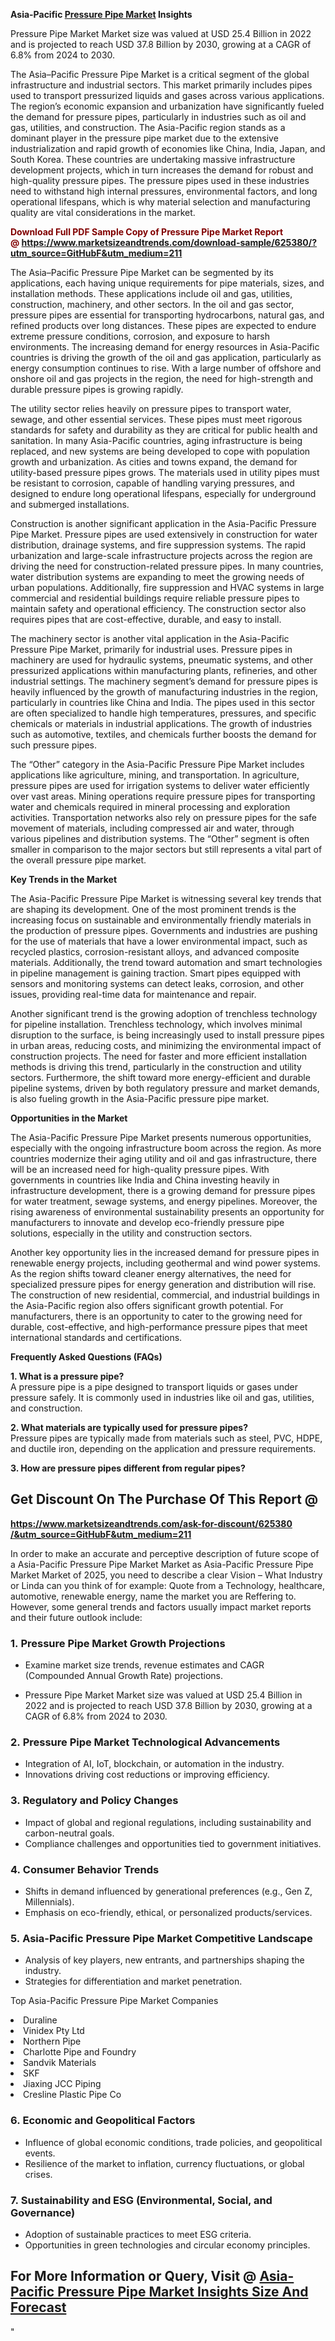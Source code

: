 <p><strong>Asia-Pacific&nbsp;<a href=""https://www.marketsizeandtrends.com/download-sample/625380/&amp;utm_source=GitHubF&amp;utm_medium=211"">Pressure Pipe Market</a> Insights</strong></p><p>Pressure Pipe Market Market size was valued at USD 25.4 Billion in 2022 and is projected to reach USD 37.8 Billion by 2030, growing at a CAGR of 6.8% from 2024 to 2030.</p><p><p>The Asia–Pacific Pressure Pipe Market is a critical segment of the global infrastructure and industrial sectors. This market primarily includes pipes used to transport pressurized liquids and gases across various applications. The region’s economic expansion and urbanization have significantly fueled the demand for pressure pipes, particularly in industries such as oil and gas, utilities, and construction. The Asia-Pacific region stands as a dominant player in the pressure pipe market due to the extensive industrialization and rapid growth of economies like China, India, Japan, and South Korea. These countries are undertaking massive infrastructure development projects, which in turn increases the demand for robust and high-quality pressure pipes. The pressure pipes used in these industries need to withstand high internal pressures, environmental factors, and long operational lifespans, which is why material selection and manufacturing quality are vital considerations in the market. <strong><p><strong><span style="color: #800000;">Download Full PDF Sample Copy of Pressure Pipe Market Report @</span>&nbsp;</strong><a href="https://www.marketsizeandtrends.com/download-sample/625380/?utm_source=GitHubF&amp;utm_medium=211" target="_blank">https://www.marketsizeandtrends.com/download-sample/625380/?utm_source=GitHubF&amp;utm_medium=211</a></p></strong></p><p>The Asia–Pacific Pressure Pipe Market can be segmented by its applications, each having unique requirements for pipe materials, sizes, and installation methods. These applications include oil and gas, utilities, construction, machinery, and other sectors. In the oil and gas sector, pressure pipes are essential for transporting hydrocarbons, natural gas, and refined products over long distances. These pipes are expected to endure extreme pressure conditions, corrosion, and exposure to harsh environments. The increasing demand for energy resources in Asia-Pacific countries is driving the growth of the oil and gas application, particularly as energy consumption continues to rise. With a large number of offshore and onshore oil and gas projects in the region, the need for high-strength and durable pressure pipes is growing rapidly.</p><p>The utility sector relies heavily on pressure pipes to transport water, sewage, and other essential services. These pipes must meet rigorous standards for safety and durability as they are critical for public health and sanitation. In many Asia-Pacific countries, aging infrastructure is being replaced, and new systems are being developed to cope with population growth and urbanization. As cities and towns expand, the demand for utility-based pressure pipes grows. The materials used in utility pipes must be resistant to corrosion, capable of handling varying pressures, and designed to endure long operational lifespans, especially for underground and submerged installations.</p><p>Construction is another significant application in the Asia-Pacific Pressure Pipe Market. Pressure pipes are used extensively in construction for water distribution, drainage systems, and fire suppression systems. The rapid urbanization and large-scale infrastructure projects across the region are driving the need for construction-related pressure pipes. In many countries, water distribution systems are expanding to meet the growing needs of urban populations. Additionally, fire suppression and HVAC systems in large commercial and residential buildings require reliable pressure pipes to maintain safety and operational efficiency. The construction sector also requires pipes that are cost-effective, durable, and easy to install.</p><p>The machinery sector is another vital application in the Asia-Pacific Pressure Pipe Market, primarily for industrial uses. Pressure pipes in machinery are used for hydraulic systems, pneumatic systems, and other pressurized applications within manufacturing plants, refineries, and other industrial settings. The machinery segment’s demand for pressure pipes is heavily influenced by the growth of manufacturing industries in the region, particularly in countries like China and India. The pipes used in this sector are often specialized to handle high temperatures, pressures, and specific chemicals or materials in industrial applications. The growth of industries such as automotive, textiles, and chemicals further boosts the demand for such pressure pipes.</p><p>The “Other” category in the Asia-Pacific Pressure Pipe Market includes applications like agriculture, mining, and transportation. In agriculture, pressure pipes are used for irrigation systems to deliver water efficiently over vast areas. Mining operations require pressure pipes for transporting water and chemicals required in mineral processing and exploration activities. Transportation networks also rely on pressure pipes for the safe movement of materials, including compressed air and water, through various pipelines and distribution systems. The “Other” segment is often smaller in comparison to the major sectors but still represents a vital part of the overall pressure pipe market.</p><p><strong>Key Trends in the Market</strong></p><p>The Asia-Pacific Pressure Pipe Market is witnessing several key trends that are shaping its development. One of the most prominent trends is the increasing focus on sustainable and environmentally friendly materials in the production of pressure pipes. Governments and industries are pushing for the use of materials that have a lower environmental impact, such as recycled plastics, corrosion-resistant alloys, and advanced composite materials. Additionally, the trend toward automation and smart technologies in pipeline management is gaining traction. Smart pipes equipped with sensors and monitoring systems can detect leaks, corrosion, and other issues, providing real-time data for maintenance and repair.</p><p>Another significant trend is the growing adoption of trenchless technology for pipeline installation. Trenchless technology, which involves minimal disruption to the surface, is being increasingly used to install pressure pipes in urban areas, reducing costs, and minimizing the environmental impact of construction projects. The need for faster and more efficient installation methods is driving this trend, particularly in the construction and utility sectors. Furthermore, the shift toward more energy-efficient and durable pipeline systems, driven by both regulatory pressure and market demands, is also fueling growth in the Asia-Pacific pressure pipe market.</p><p><strong>Opportunities in the Market</strong></p><p>The Asia-Pacific Pressure Pipe Market presents numerous opportunities, especially with the ongoing infrastructure boom across the region. As more countries modernize their aging utility and oil and gas infrastructure, there will be an increased need for high-quality pressure pipes. With governments in countries like India and China investing heavily in infrastructure development, there is a growing demand for pressure pipes for water treatment, sewage systems, and energy pipelines. Moreover, the rising awareness of environmental sustainability presents an opportunity for manufacturers to innovate and develop eco-friendly pressure pipe solutions, especially in the utility and construction sectors.</p><p>Another key opportunity lies in the increased demand for pressure pipes in renewable energy projects, including geothermal and wind power systems. As the region shifts toward cleaner energy alternatives, the need for specialized pressure pipes for energy generation and distribution will rise. The construction of new residential, commercial, and industrial buildings in the Asia-Pacific region also offers significant growth potential. For manufacturers, there is an opportunity to cater to the growing need for durable, cost-effective, and high-performance pressure pipes that meet international standards and certifications.</p><p><strong>Frequently Asked Questions (FAQs)</strong></p><p><strong>1. What is a pressure pipe?</strong><br>A pressure pipe is a pipe designed to transport liquids or gases under pressure safely. It is commonly used in industries like oil and gas, utilities, and construction.</p><p><strong>2. What materials are typically used for pressure pipes?</strong><br>Pressure pipes are typically made from materials such as steel, PVC, HDPE, and ductile iron, depending on the application and pressure requirements.</p><p><strong>3. How are pressure pipes different from regular pipes?</strong><br></p><h2><strong>Get Discount On The Purchase Of This Report @&nbsp;</strong></h2><p><strong><a href=""https://www.marketsizeandtrends.com/ask-for-discount/625380/&amp;utm_source=GitHubF&amp;utm_medium=211"" target=""_blank"">https://www.marketsizeandtrends.com/ask-for-discount/625380<br />/&amp;utm_source=GitHubF&amp;utm_medium=211</a></strong></p><p>In order to make an accurate and perceptive description of future scope of a Asia-Pacific&nbsp;Pressure Pipe Market Market as Asia-Pacific&nbsp;Pressure Pipe Market Market of 2025, you need to describe a clear Vision &ndash; What Industry or Linda can you think of for example: Quote from a Technology, healthcare, automotive, renewable energy, name the market you are Reffering to. However, some general trends and factors usually impact market reports and their future outlook include:</p><h3>1.&nbsp;<strong>Pressure Pipe Market Growth Projections</strong></h3><ul><li>Examine market size trends, revenue estimates and CAGR (Compounded Annual Growth Rate) projections.</li><li><p>Pressure Pipe Market Market size was valued at USD 25.4 Billion in 2022 and is projected to reach USD 37.8 Billion by 2030, growing at a CAGR of 6.8% from 2024 to 2030.</p></li></ul><h3>2.&nbsp;<strong>Pressure Pipe Market Technological Advancements</strong></h3><ul><li>Integration of AI, IoT, blockchain, or automation in the industry.</li><li>Innovations driving cost reductions or improving efficiency.</li></ul><h3>3.&nbsp;<strong>Regulatory and Policy Changes</strong></h3><ul><li>Impact of global and regional regulations, including sustainability and carbon-neutral goals.</li><li>Compliance challenges and opportunities tied to government initiatives.</li></ul><h3>4.&nbsp;<strong>Consumer Behavior Trends</strong></h3><ul><li>Shifts in demand influenced by generational preferences (e.g., Gen Z, Millennials).</li><li>Emphasis on eco-friendly, ethical, or personalized products/services.</li></ul><h3>5.&nbsp;<strong>Asia-Pacific Pressure Pipe Market Competitive Landscape</strong></h3><ul><li>Analysis of key players, new entrants, and partnerships shaping the industry.</li><li>Strategies for differentiation and market penetration.</li></ul><p data-pm-slice=""1 1 []"">Top Asia-Pacific Pressure Pipe Market Companies</p><div data-test-id=""""><p><li>Duraline</li><li> Vinidex Pty Ltd</li><li> Northern Pipe</li><li> Charlotte Pipe and Foundry</li><li> Sandvik Materials</li><li> SKF</li><li> Jiaxing JCC Piping</li><li> Cresline Plastic Pipe Co</li></p></div><h3>6.&nbsp;<strong>Economic and Geopolitical Factors</strong></h3><ul><li>Influence of global economic conditions, trade policies, and geopolitical events.</li><li>Resilience of the market to inflation, currency fluctuations, or global crises.</li></ul><h3>7.&nbsp;<strong>Sustainability and ESG (Environmental, Social, and Governance)</strong></h3><ul><li>Adoption of sustainable practices to meet ESG criteria.</li><li>Opportunities in green technologies and circular economy principles.</li></ul><h2><strong>For More Information or Query, Visit @&nbsp;</strong><a href=""https://www.verifiedmarketreports.com/product/pressure-pipe-market/"" target=""_blank"">Asia-Pacific Pressure Pipe Market Insights Size And Forecast</a></h2>"
